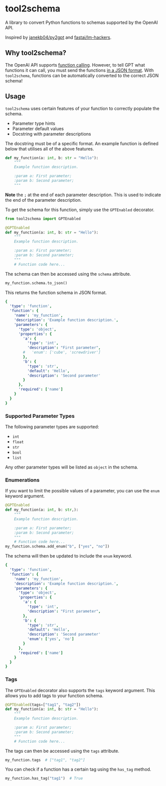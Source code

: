 # tool2schema

A library to convert Python functions to schemas supported by the OpenAI API.

Inspired by [janekb04/py2gpt](https://github.com/janekb04/py2gpt) and [fastai/lm-hackers](https://github.com/fastai/lm-hackers).

## Why tool2schema?

The OpenAI API supports [function calling](https://platform.openai.com/docs/guides/function-calling). However, to tell GPT what functions it can call, you must send the functions [in a JSON format](https://platform.openai.com/docs/api-reference/chat/create#chat-create-tools). With `tool2schema`, functions can be automatically converted to the correct JSON schema!

## Usage

`tool2schema` uses certain features of your function to correctly populate the schema.

- Parameter type hints
- Parameter default values
- Docstring with parameter descriptions

The docstring must be of a specific format. An example function is defined below that utilises all of the above features.

```python
def my_function(a: int, b: str = "Hello"):
    """
    Example function description.

    :param a: First parameter;
    :param b: Second parameter;
    """
```

**Note** the `;` at the end of each parameter description. This is used to indicate the end of the parameter description.

To get the schema for this function, simply use the `GPTEnabled` decorator.

```python
from tool2schema import GPTEnabled

@GPTEnabled
def my_function(a: int, b: str = "Hello"):
    """
    Example function description.

    :param a: First parameter;
    :param b: Second parameter;
    """
    # Function code here...
```

The schema can then be accessed using the `schema` attribute.

```python
my_function.schema.to_json()
```

This returns the function schema in JSON format.

```yaml
{
  'type': 'function',
  'function': {
    'name': 'my_function',
    'description': 'Example function description.',
    'parameters': {
      'type': 'object',
      'properties': {
        'a': {
          'type': 'int',
          'description': "First parameter",
        #   'enum': ['cube', 'screwdriver']
        },
        'b': {
          'type': 'str',
          'default': 'Hello',
          'description': 'Second parameter'
        }
      },
      'required': ['name']
    }
  }
}
```

### Supported Parameter Types

The following parameter types are supported:

- `int`
- `float`
- `str`
- `bool`
- `list`

Any other parameter types will be listed as `object` in the schema.

### Enumerations

If you want to limit the possible values of a parameter, you can use the `enum` keyword argument.

```python
@GPTEnabled
def my_function(a: int, b: str,):
    """
    Example function description.

    :param a: First parameter;
    :param b: Second parameter;
    """
    # Function code here...
my_function.schema.add_enum("b", ["yes", "no"])
```

The schema will then be updated to include the `enum` keyword.

```yaml
{
  'type': 'function',
  'function': {
    'name': 'my_function',
    'description': 'Example function description.',
    'parameters': {
      'type': 'object',
      'properties': {
        'a': {
          'type': 'int',
          'description': "First parameter",
        },
        'b': {
          'type': 'str',
          'default': 'Hello',
          'description': 'Second parameter'
          'enum': ['yes', 'no']
        }
      },
      'required': ['name']
    }
  }
}

```

### Tags

The `GPTEnabled` decorator also supports the `tags` keyword argument. This allows you to add tags to your function schema.

```python
@GPTEnabled(tags=["tag1", "tag2"])
def my_function(a: int, b: str = "Hello"):
    """
    Example function description.

    :param a: First parameter;
    :param b: Second parameter;
    """
    # Function code here...
```

The tags can then be accessed using the `tags` attribute.

```python
my_function.tags  # ["tag1", "tag2"]
```

You can check if a function has a certain tag using the `has_tag` method.

```python
my_function.has_tag("tag1")  # True
```
